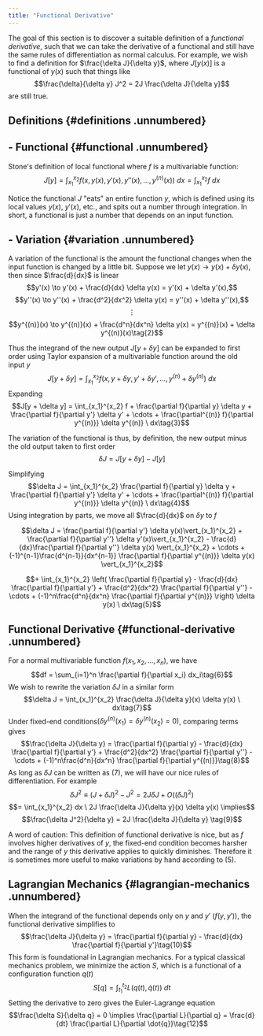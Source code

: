 ```yaml
---
title: "Functional Derivative"
---
```


The goal of this section is to discover a suitable definition of a
*functional derivative*, such that we can take the derivative of a
functional and still have the same rules of differentiation as normal
calculus. For example, we wish to find a definition for
$\frac{\delta J}{\delta y}$, where $J[y(x)]$ is a functional of $y(x)$
such that things like
$$\frac{\delta}{\delta y} J^2 = 2J \frac{\delta J}{\delta y}$$ are still
true.

## Definitions {#definitions .unnumbered}

## - Functional {#functional .unnumbered}

Stone's definition of local functional where $f$ is a multivariable
function:
$$J[y] = \int_{x_1}^{x_2} f(x, y(x), y'(x), y''(x), \ldots, y^{(n)}(x)) \ dx = \int_{x_1}^{x_2} f \ dx \tag{1}$$

Notice the functional $J$ "eats" an entire function $y$, which is
defined using its local values $y(x)$, $y'(x)$, etc., and spits out a
number through integration. In short, a functional is just a number that
depends on an input function.

## - Variation {#variation .unnumbered}

A variation of the functional is the amount the functional changes when
the input function is changed by a little bit. Suppose we let
$y(x) \to y(x) + \delta y(x)$, then since $\frac{d}{dx}$ is linear
$$y'(x) \to y'(x) + \frac{d}{dx} \delta y(x) = y'(x) + \delta y'(x),$$
$$y''(x) \to y''(x) + \frac{d^2}{dx^2} \delta y(x) = y''(x) + \delta y''(x),$$
$$\vdots$$
$$y^{(n)}(x) \to y^{(n)}(x) + \frac{d^n}{dx^n} \delta y(x) = y^{(n)}(x) + \delta y^{(n)}(x)\tag{2}$$

Thus the integrand of the new output $J[y + \delta y]$ can
be expanded to first order using Taylor expansion of a multivariable
function around the old input $y$
$$J[y + \delta y] = \int_{x_1}^{x_2} f(x, y + \delta y, y' + \delta y', \ldots, y^{(n)} + \delta y^{(n)}) \ dx$$
Expanding
$$J[y + \delta y] = \int_{x_1}^{x_2} f + \frac{\partial f}{\partial y} \delta y + \frac{\partial f}{\partial y'} \delta y' + \cdots + \frac{\partial^{(n)} f}{\partial y^{(n)}} \delta y^{(n)} \ dx\tag{3}$$

The variation of the functional is thus, by definition, the new output
minus the old output taken to first order
$$\delta J = J[y + \delta y] - J[y]$$ 

Simplifying
$$\delta J = \int_{x_1}^{x_2} \frac{\partial f}{\partial y} \delta y + \frac{\partial f}{\partial y'} \delta y' + \cdots + \frac{\partial^{(n)} f}{\partial y^{(n)}} \delta y^{(n)} \ dx\tag{4}$$
Using integration by parts, we move all $\frac{d}{dx}$ on $\delta y$ to $f$

$$\delta J = \frac{\partial f}{\partial y'} \delta y(x)\vert_{x_1}^{x_2} +  \frac{\partial f}{\partial y''} \delta y'(x)\vert_{x_1}^{x_2} - \frac{d}{dx}\frac{\partial f}{\partial y''} \delta y(x) \vert_{x_1}^{x_2} + \cdots + (-1)^{n-1}\frac{d^{n-1}}{dx^{n-1}} \frac{\partial f}{\partial y^{(n)}} \delta y(x) \vert_{x_1}^{x_2}$$

$$+ \int_{x_1}^{x_2} \left( \frac{\partial f}{\partial y} - \frac{d}{dx} \frac{\partial f}{\partial y'} + \frac{d^2}{dx^2} \frac{\partial f}{\partial y''} - \cdots + (-1)^n\frac{d^n}{dx^n} \frac{\partial f}{\partial y^{(n)}} \right) \delta y(x) \ dx\tag{5}$$

## Functional Derivative {#functional-derivative .unnumbered}

For a normal multivariable function $f(x_1, x_2, \ldots, x_n)$, we have
$$df = \sum_{i=1}^n \frac{\partial f}{\partial x_i} dx_i\tag{6}$$ We
wish to rewrite the variation $\delta J$ in a similar form
$$\delta J = \int_{x_1}^{x_2} \frac{\delta J}{\delta y}(x) \delta y(x) \ dx\tag{7}$$
Under fixed-end
conditions$(\delta y^{(n)}(x_1)= \delta y^{(n)}(x_2)=0)$, comparing
terms gives
$$\frac{\delta J}{\delta y} = \frac{\partial f}{\partial y} - \frac{d}{dx} \frac{\partial f}{\partial y'} + \frac{d^2}{dx^2} \frac{\partial f}{\partial y''} - \cdots + (-1)^n\frac{d^n}{dx^n} \frac{\partial f}{\partial y^{(n)}}\tag{8}$$
As long as $\delta J$ can be written as (7), we will have our nice rules
of differentiation. For example
$$\delta J^2 \equiv (J + \delta J)^2 - J^2 = 2J\delta J + O((\delta J)^2)$$
$$= \int_{x_1}^{x_2} dx \ 2J \frac{\delta J}{\delta y}(x) \delta y(x) \implies$$
$$\frac{\delta J^2}{\delta y} = 2J \frac{\delta J}{\delta y} \tag{9}$$

A word of caution: This definition of functional derivative is nice, but
as $f$ involves higher derivatives of $y$, the fixed-end condition
becomes harsher and the range of $y$ this derivative applies to quickly
diminishes. Therefore it is sometimes more useful to make variations by
hand according to (5).

## Lagrangian Mechanics {#lagrangian-mechanics .unnumbered}

When the integrand of the functional depends only on $y$ and $y'$
($f(y, y')$), the functional derivative simplifies to
$$\frac{\delta J}{\delta y} = \frac{\partial f}{\partial y} - \frac{d}{dx} \frac{\partial f}{\partial y'}\tag{10}$$
This form is foundational in Lagrangian mechanics. For a typical
classical mechanics problem, we minimize the action $S$, which is a
functional of a configuration function $q(t)$
$$S[q] = \int_{t_1}^{t_2} L(q(t), \dot{q}(t)) \ dt\tag{11}$$ Setting
the derivative to zero gives the Euler-Lagrange equation
$$\frac{\delta S}{\delta q} = 0 \implies \frac{\partial L}{\partial q} = \frac{d}{dt} \frac{\partial L}{\partial \dot{q}}\tag{12}$$
